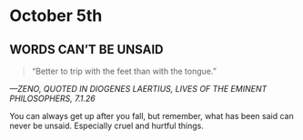 # October 5th
## WORDS CAN’T BE UNSAID

> “Better to trip with the feet than with the tongue.”

*—ZENO, QUOTED IN DIOGENES LAERTIUS, LIVES OF THE EMINENT PHILOSOPHERS, 7.1.26*

You can always get up after you fall, but remember, what has been said can never be unsaid. Especially cruel and hurtful things.

